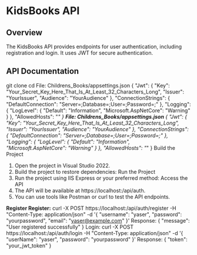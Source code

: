 # KidsBooks API

## Overview
The KidsBooks API provides endpoints for user authentication, including registration and login. It uses JWT for secure authentication.

## API Documentation
git clone <repository-url>
cd <repository-directory>
File: Childrens_Books/appsettings.json
{
  "Jwt": {
    "Key": "Your_Secret_Key_Here_That_Is_At_Least_32_Characters_Long",
    "Issuer": "YourIssuer",
    "Audience": "YourAudience"
  },
  "ConnectionStrings": {
    "DefaultConnection": "Server=<server>;Database=<database>;User=<user>;Password=<password>;"
  },
  "Logging": {
    "LogLevel": {
      "Default": "Information",
      "Microsoft.AspNetCore": "Warning"
    }
  },
  "AllowedHosts": "*"
}
**File: Childrens_Books/appsettings.json**
{
  "Jwt": {
    "Key": "Your_Secret_Key_Here_That_Is_At_Least_32_Characters_Long",
    "Issuer": "YourIssuer",
    "Audience": "YourAudience"
  },
  "ConnectionStrings": {
    "DefaultConnection": "Server=<server>;Database=<database>;User=<user>;Password=<password>;"
  },
  "Logging": {
    "LogLevel": {
      "Default": "Information",
      "Microsoft.AspNetCore": "Warning"
    }
  },
  "AllowedHosts": "*"
}
Build the Project
1.	Open the project in Visual Studio 2022.
2.	Build the project to restore dependencies:
Run the Project
1.	Run the project using IIS Express or your preferred method:
Access the API
1.	The API will be available at https://localhost:<port>/api/auth.
2.	You can use tools like Postman or curl to test the API endpoints.

**Register Register:**
curl -X POST https://localhost:<port>/api/auth/register -H "Content-Type: application/json" -d '{
  "username": "yaser",
  "password": "yourpassword",
  "email": "yaser@example.com"
}'
Response:
{
  "message": "User registered successfully"
}
Login:
curl -X POST https://localhost:<port>/api/auth/login -H "Content-Type: application/json" -d '{
  "userName": "yaser",
  "password": "yourpassword"
}'
Response:
{
  "token": "your_jwt_token"
}












